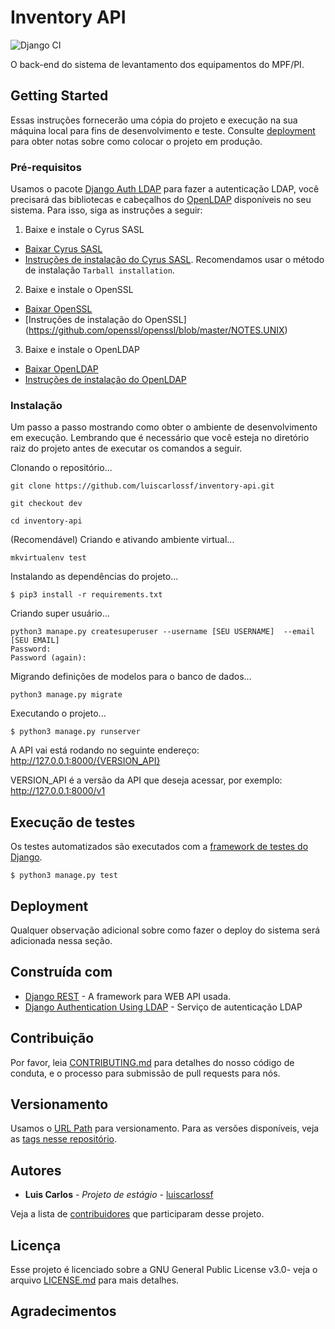 # Inventory API
![Django CI](https://github.com/luiscarlossf/inventory-api/workflows/Django%20CI/badge.svg)

O back-end do sistema de levantamento dos equipamentos do MPF/PI.

## Getting Started

Essas instruções fornecerão uma cópia do projeto e execução na sua máquina local para fins de desenvolvimento e teste. Consulte [deployment](https://github.com/luiscarlossf/inventory-api/wiki/_new#deployment) para obter notas sobre como colocar o projeto em produção.

### Pré-requisitos

Usamos o pacote [Django Auth LDAP](https://django-auth-ldap.readthedocs.io/en/latest/index.html) para fazer a autenticação LDAP, você precisará das bibliotecas e cabeçalhos do [OpenLDAP](https://www.openldap.org/) disponíveis no seu sistema. Para isso, siga as instruções a seguir:
1. Baixe e instale o Cyrus SASL
 * [Baixar Cyrus SASL](https://github.com/cyrusimap/cyrus-sasl/releases)
 * [Instruções de instalação do Cyrus SASL](https://www.cyrusimap.org/sasl/sasl/installation.html#tarball-installation). Recomendamos usar o método de instalação `Tarball installation`.
2. Baixe e instale o OpenSSL
 * [Baixar OpenSSL](https://www.openssl.org/source/)
 * [Instruções de instalação do OpenSSL] (https://github.com/openssl/openssl/blob/master/NOTES.UNIX)
3. Baixe e instale o OpenLDAP 
 * [Baixar OpenLDAP](https://www.openldap.org/software/download/)
 * [Instruções de instalação do OpenLDAP](https://www.openldap.org/software/release/install.html)

### Instalação

Um passo a passo mostrando como obter o ambiente de desenvolvimento em execução. Lembrando que é necessário que você esteja no diretório raiz do projeto antes de executar os comandos a seguir.

Clonando o repositório...
```
git clone https://github.com/luiscarlossf/inventory-api.git

git checkout dev

cd inventory-api
```

(Recomendável) Criando e ativando ambiente virtual... 

```
mkvirtualenv test
```

Instalando as dependências do projeto... 

```
$ pip3 install -r requirements.txt
```
Criando super usuário...

```
python3 manape.py createsuperuser --username [SEU USERNAME]  --email [SEU EMAIL]
Password:
Password (again):
```
Migrando definições de modelos para o banco de dados...

```
python3 manage.py migrate
```

Executando o projeto...

```
$ python3 manage.py runserver
```

A API vai está rodando no seguinte endereço:
http://127.0.0.1:8000/{VERSION_API}

VERSION_API é a versão da API que deseja acessar, por exemplo: http://127.0.0.1:8000/v1

## Execução de testes

Os testes automatizados são executados com a [framework de testes do Django](https://www.django-rest-framework.org/api-guide/testing/).

```
$ python3 manage.py test
```

## Deployment

Qualquer observação adicional sobre como fazer o deploy do sistema será adicionada nessa seção. 

## Construída com

* [Django REST](https://www.django-rest-framework.org/) - A framework para WEB API usada.
* [Django Authentication Using LDAP](https://django-auth-ldap.readthedocs.io/) - Serviço de autenticação LDAP

## Contribuição
Por favor, leia [CONTRIBUTING.md](https://gist.github.com/PurpleBooth/b24679402957c63ec426) para detalhes do nosso código de conduta, e o processo para submissão de pull requests para nós.

## Versionamento

Usamos o [URL Path](https://www.django-rest-framework.org/api-guide/versioning/#urlpathversioning) para versionamento. Para as versões disponíveis, veja as [tags nesse repositório](https://github.com/luiscarlossf/inventory-api/tags). 

## Autores

* **Luis Carlos** - *Projeto de estágio* - [luiscarlossf](https://github.com/luiscarlossf)

Veja a lista de [contribuidores](https://github.com/luiscarlossf/inventory-api/contributors) que participaram desse projeto.

## Licença

Esse projeto é licenciado sobre a GNU General Public License v3.0- veja o arquivo [LICENSE.md](LICENSE.md) para mais detalhes.

## Agradecimentos




